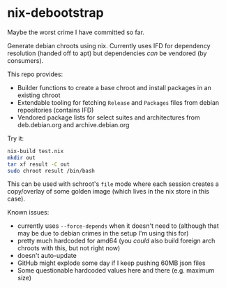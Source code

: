 # nix-debootstrap

Maybe the worst crime I have committed so far.

Generate debian chroots using nix. Currently uses IFD for dependency resolution (handed off to apt) but dependencies _can_ be vendored (by consumers).

This repo provides:

* Builder functions to create a base chroot and install packages in an existing chroot
* Extendable tooling for fetching `Release` and `Packages` files from debian repositories (contains IFD)
* Vendored package lists for select suites and architectures from deb.debian.org and archive.debian.org

Try it:

```sh
nix-build test.nix
mkdir out
tar xf result -C out
sudo chroot result /bin/bash
```

This can be used with schroot's `file` mode where each session creates a copy/overlay of some golden image (which lives in the nix store in this case).

Known issues:

* currently uses `--force-depends` when it doesn't need to (although that may be due to debian crimes in the setup I'm using this for)
* pretty much hardcoded for amd64 (you _could_ also build foreign arch chroots with this, but not right now)
* doesn't auto-update
* GitHub might explode some day if I keep pushing 60MB json files
* Some questionable hardcoded values here and there (e.g. maximum size)
